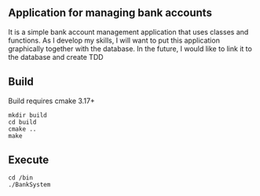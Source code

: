 ## Application for managing bank accounts
It is a simple bank account management application that uses classes and functions.
As I develop my skills, I will want to put this application graphically together with the database. 
In the future, I would like to link it to the database and create TDD

## Build
 Build requires cmake 3.17+
```
mkdir build
cd build
cmake ..
make 
```

## Execute
```
cd /bin
./BankSystem
```
